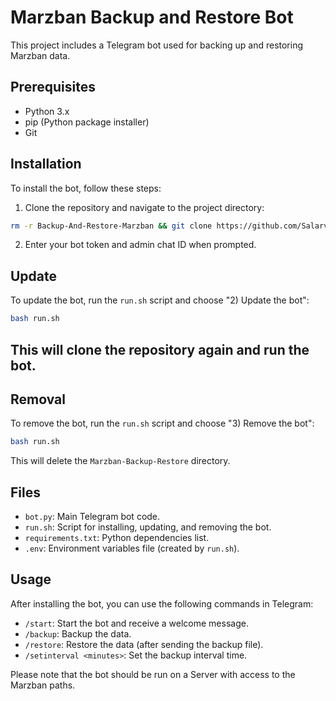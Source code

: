 
# Marzban Backup and Restore Bot

This project includes a Telegram bot used for backing up and restoring Marzban data.

## Prerequisites

- Python 3.x
- pip (Python package installer)
- Git

## Installation

To install the bot, follow these steps:

 1. Clone the repository and navigate to the project directory:

 ```sh
rm -r Backup-And-Restore-Marzban && git clone https://github.com/Salarvand-Education/Backup-And-Restore-Marzban.git && cd Backup-And-Restore-Marzban && chmod +x run.sh && bash run.sh
 ```

 2. Enter your bot token and admin chat ID when prompted.

## Update

To update the bot, run the `run.sh` script and choose "2) Update the bot":

```sh
bash run.sh
```

## This will clone the repository again and run the bot.

## Removal

To remove the bot, run the `run.sh` script and choose "3) Remove the bot":

```sh
bash run.sh
```

This will delete the `Marzban-Backup-Restore` directory.

## Files

- `bot.py`: Main Telegram bot code.
- `run.sh`: Script for installing, updating, and removing the bot.
- `requirements.txt`: Python dependencies list.
- `.env`: Environment variables file (created by `run.sh`).

## Usage

After installing the bot, you can use the following commands in Telegram:

- `/start`: Start the bot and receive a welcome message.
- `/backup`: Backup the data.
- `/restore`: Restore the data (after sending the backup file).
- `/setinterval <minutes>`: Set the backup interval time.

Please note that the bot should be run on a Server with access to the Marzban paths.

